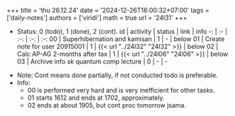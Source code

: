 +++
title = 'thu 26.12.24'
date = '2024-12-26T16:00:32+07:00'
tags = ['daily-notes']
authors = ['viridi']
math = true
url = '24l31'
+++
<!--more-->

+ Status: 0 (todo), 1 (done), 2 (cont).
id | activity | status | link | info
-: | :- | :-: | :-: | :-:
00 | Superhibernation and kamisan  | 1 | - | below
01 | Create note for user 20915001 | 1 | {{< url "../24l32" "24l32" >}} | below
02 | Calc AP-AG 2-months after tax | 1 | {{< url "../24l06" "24l06" >}} | below
03 | Archive info sk quantum comp lecture | 0 | - | -

- Note: Cont means done partially, if not conducted todo is preferable.
- Info:
  + 00 is performed very hard and is very inefficient for other tasks.
  + 01 starts 1612 and ends at 1702, approximately.
  + 02 ends at about 1905, but cont proc tomorrow jsama.
